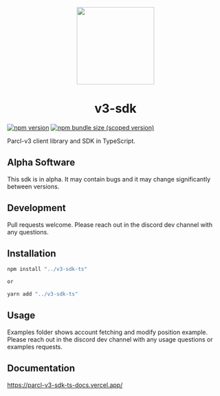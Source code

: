 <div align="center">
<img height="180" src="https://app.parcl.co/favicon.png"/>
<h1>v3-sdk</h1>
</div>

[![npm version](https://img.shields.io/npm/v/"../v3-sdk-ts"/latest.svg)](https://www.npmjs.com/package/"../v3-sdk-ts"/v/latest)
[![npm bundle size (scoped version)](https://img.shields.io/bundlephobia/minzip/"../v3-sdk-ts"/latest.svg)](https://bundlephobia.com/result?p="../v3-sdk-ts"@latest)

Parcl-v3 client library and SDK in TypeScript.

## Alpha Software

This sdk is in alpha. It may contain bugs and it may change significantly between versions.

## Development

Pull requests welcome. Please reach out in the discord dev channel with any questions.

## Installation

```bash
npm install "../v3-sdk-ts"

or

yarn add "../v3-sdk-ts"
```

## Usage

Examples folder shows account fetching and modify position example. Please reach out in the discord dev channel with any usage questions or examples requests.

## Documentation

https://parcl-v3-sdk-ts-docs.vercel.app/
